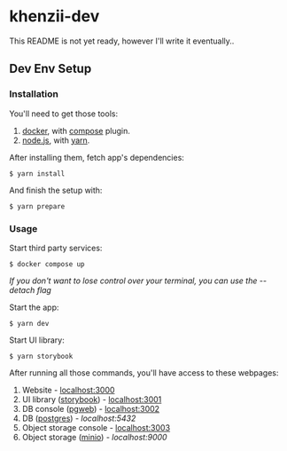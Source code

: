 # khenzii-dev

This README is not yet ready, however I'll write it eventually..

## Dev Env Setup

### Installation

You'll need to get those tools:

1. [docker](https://github.com/docker/cli), with [compose](https://github.com/docker/compose) plugin.
2. [node.js](https://github.com/nodejs/node), with [yarn](https://github.com/yarnpkg/yarn).

After installing them, fetch app's dependencies:

```shell
$ yarn install
```

And finish the setup with:
```shell
$ yarn prepare
```

### Usage

Start third party services:

```shell
$ docker compose up
```

*If you don't want to lose control over your terminal, you can use the --detach flag*

Start the app:

```shell
$ yarn dev
```

Start UI library:

```shell
$ yarn storybook
```

After running all those commands, you'll have access to these webpages:

1. Website - [localhost:3000](http://localhost:3000)
2. UI library ([storybook](https://github.com/storybookjs/storybook/)) - [localhost:3001](http://localhost:3001)
3. DB console ([pgweb](https://github.com/sosedoff/pgweb)) - [localhost:3002](http://localhost:3002)
4. DB ([postgres](https://github.com/postgres/postgres)) - *localhost:5432*
5. Object storage console - [localhost:3003](http://localhost:3003)
6. Object storage ([minio](https://github.com/minio/minio)) - *localhost:9000*
